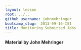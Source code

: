 ```yaml
---
layout: lesson
root: ../..
github_username: johnmehringer
bootcamp_slug:  2013-09-16-ISI
title: Monitoring Submitted Jobs
---
```

**Material by John Mehringer**

##  

